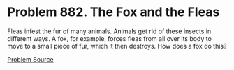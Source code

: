 # Problem 882. The Fox and the Fleas 

Fleas infest the fur of many animals. Animals get rid of these insects in different ways. A fox, for example, forces fleas from all over its body to move to a small piece of fur, which it then destroys. How does a fox do this?

[Problem Source](https://www.trizland.ru/tasks/5438/)
